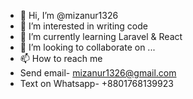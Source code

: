 - 👋 Hi, I’m @mizanur1326
- 👀 I’m interested in writing code
- 🌱 I’m currently learning Laravel & React
- 💞️ I’m looking to collaborate on ...
- 📫 How to reach me
- Send email- mizanur1326@gmail.com
- Text on Whatsapp- +8801768139923 


